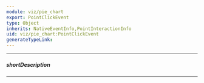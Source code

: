 ```yaml
---
module: viz/pie_chart
export: PointClickEvent
type: Object
inherits: NativeEventInfo,PointInteractionInfo
uid: viz/pie_chart:PointClickEvent
generateTypeLink: 
---
```

---
##### shortDescription
<!-- Description goes here -->

---
<!-- Description goes here -->